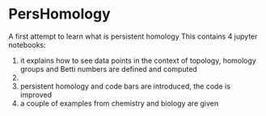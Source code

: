 # PersHomology
A first attempt to learn what is persistent homology
This contains 4 jupyter notebooks:
1) it explains how to see data points in the context of topology, homology groups and Betti numbers are defined and computed 
2) 
3) persistent homology and code bars are introduced, the code is improved
4) a couple of examples from chemistry and biology are given
